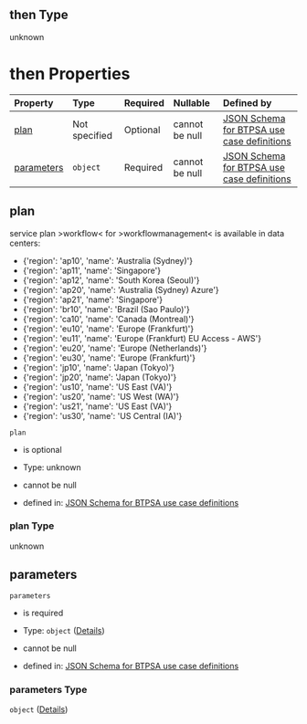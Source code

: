 ## then Type

unknown

# then Properties

| Property                  | Type          | Required | Nullable       | Defined by                                                                                                                                                                                                                                                    |
| :------------------------ | :------------ | :------- | :------------- | :------------------------------------------------------------------------------------------------------------------------------------------------------------------------------------------------------------------------------------------------------------ |
| [plan](#plan)             | Not specified | Optional | cannot be null | [JSON Schema for BTPSA use case definitions](btpsa-usecase-properties-services-items-allof-1-then-allof-118-then-allof-0-then-properties-plan.md "undefined#/properties/services/items/allOf/1/then/allOf/118/then/allOf/0/then/properties/plan")             |
| [parameters](#parameters) | `object`      | Required | cannot be null | [JSON Schema for BTPSA use case definitions](btpsa-usecase-properties-services-items-allof-1-then-allof-118-then-allof-0-then-properties-parameters.md "undefined#/properties/services/items/allOf/1/then/allOf/118/then/allOf/0/then/properties/parameters") |

## plan

service plan >workflow< for >workflowmanagement< is available in data centers:

*   {'region': 'ap10', 'name': 'Australia (Sydney)'}
*   {'region': 'ap11', 'name': 'Singapore'}
*   {'region': 'ap12', 'name': 'South Korea (Seoul)'}
*   {'region': 'ap20', 'name': 'Australia (Sydney) Azure'}
*   {'region': 'ap21', 'name': 'Singapore'}
*   {'region': 'br10', 'name': 'Brazil (Sao Paulo)'}
*   {'region': 'ca10', 'name': 'Canada (Montreal)'}
*   {'region': 'eu10', 'name': 'Europe (Frankfurt)'}
*   {'region': 'eu11', 'name': 'Europe (Frankfurt) EU Access - AWS'}
*   {'region': 'eu20', 'name': 'Europe (Netherlands)'}
*   {'region': 'eu30', 'name': 'Europe (Frankfurt)'}
*   {'region': 'jp10', 'name': 'Japan (Tokyo)'}
*   {'region': 'jp20', 'name': 'Japan (Tokyo)'}
*   {'region': 'us10', 'name': 'US East (VA)'}
*   {'region': 'us20', 'name': 'US West (WA)'}
*   {'region': 'us21', 'name': 'US East (VA)'}
*   {'region': 'us30', 'name': 'US Central (IA)'}

`plan`

*   is optional

*   Type: unknown

*   cannot be null

*   defined in: [JSON Schema for BTPSA use case definitions](btpsa-usecase-properties-services-items-allof-1-then-allof-118-then-allof-0-then-properties-plan.md "undefined#/properties/services/items/allOf/1/then/allOf/118/then/allOf/0/then/properties/plan")

### plan Type

unknown

## parameters



`parameters`

*   is required

*   Type: `object` ([Details](btpsa-usecase-properties-services-items-allof-1-then-allof-118-then-allof-0-then-properties-parameters.md))

*   cannot be null

*   defined in: [JSON Schema for BTPSA use case definitions](btpsa-usecase-properties-services-items-allof-1-then-allof-118-then-allof-0-then-properties-parameters.md "undefined#/properties/services/items/allOf/1/then/allOf/118/then/allOf/0/then/properties/parameters")

### parameters Type

`object` ([Details](btpsa-usecase-properties-services-items-allof-1-then-allof-118-then-allof-0-then-properties-parameters.md))
